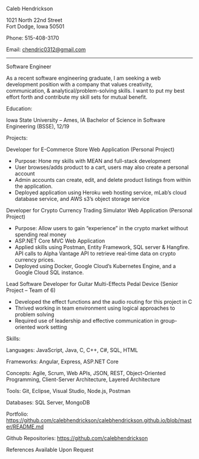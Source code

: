 Caleb Hendrickson

1021 North 22nd Street								                                    
Fort Dodge, Iowa 50501 	

Phone: 515-408-3170

Email: chendric0312@gmail.com
______________________________________________________________________________

Software Engineer

As a recent software engineering graduate, I am seeking a web development position with a company that values creativity, communication, & analytical/problem-solving skills. I want to put my best effort forth and contribute my skill sets for mutual benefit.

Education:

Iowa State University – Ames, IA
Bachelor of Science in Software Engineering (BSSE), 12/19

Projects:

Developer for E-Commerce Store Web Application (Personal Project)
 * Purpose: Hone my skills with MEAN and full-stack development
 * User browses/adds product to a cart, users may also create a personal account
 * Admin accounts can create, edit, and delete product listings from within the application.
 * Deployed application using Heroku web hosting service, mLab’s cloud database service, and AWS s3’s object storage service

Developer for Crypto Currency Trading Simulator Web Application (Personal Project)
 * Purpose: Allow users to gain “experience” in the crypto market without spending real money
 * ASP.NET Core MVC Web Application
 * Applied skills using Postman, Entity Framework, SQL server & Hangfire. API calls to Alpha Vantage API to retrieve real-time data on crypto currency prices.
 * Deployed using Docker, Google Cloud’s Kubernetes Engine, and a Google Cloud SQL instance.

Lead Software Developer for Guitar Multi-Effects Pedal Device (Senior Project – Team of 6)
 * Developed the effect functions and the audio routing for this project in C
 * Thrived working in team environment using logical approaches to problem solving
 * Required use of leadership and effective communication in group-oriented work setting


Skills:


Languages: JavaScript, Java, C, C++, C#, SQL, HTML


Frameworks: Angular, Express, ASP.NET Core


Concepts: Agile, Scrum, Web APIs, JSON, REST, Object-Oriented Programming, Client-Server Architecture, Layered Architecture


Tools: Git, Eclipse, Visual Studio, Node.js, Postman


Databases: SQL Server, MongoDB


Portfolio:
https://github.com/calebhendrickson/calebhendrickson.github.io/blob/master/README.md


Github Repositories: 
https://github.com/calebhendrickson 


References Available Upon Request
